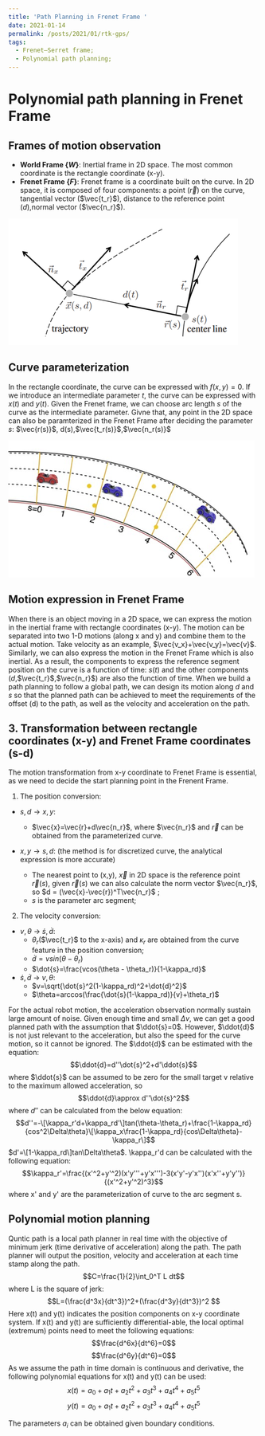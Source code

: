 ```yaml
---
title: 'Path Planning in Frenet Frame '
date: 2021-01-14
permalink: /posts/2021/01/rtk-gps/
tags:
  - Frenet–Serret frame;
  - Polynomial path planning;
---
```


Polynomial path planning in Frenet Frame
======

## Frames of motion observation

- **World Frame $\{W\}$**: Inertial frame in 2D space. The most common coordinate is the rectangle coordinate (x-y). <br />
- **Frenet Frame $\{F\}$**: Frenet frame is a coordinate built on the curve. In 2D space, it is composed of four components: a point ($\vec{r}$) on the curve, tangential vector ($\vec{t_r}$), distance to the reference point ($d$),normal vector ($\vec{n_r}$).
<img src="/images/frenet-frame.png">

## Curve parameterization
In the rectangle coordinate, the curve can be expressed with $f(x,y)=0$. If we introduce an intermediate parameter $t$, the curve can be expressed with $x(t)$ and $y(t)$. Given the Frenet frame, we can choose arc length $s$ of the curve as the intermediate parameter. Givne that, any point in the 2D space can also be paramterized in the Frenet Frame after deciding the parameter $s$: $\vec{r(s)}$, d(s),$\vec{t_r(s)}$,$\vec{n_r(s)}$<br />

<img src="/images/curve_parameterization.jpg">

## Motion expression in Frenet Frame
When there is an object moving in a 2D space, we can express the motion in the inertial frame with rectangle coordinates (x-y). The motion can be separated into two 1-D motions (along x and y) and combine them to the actual motion. Take velocity as an example, $\vec{v_x}+\vec{v_y}=\vec{v}$. Similarly, we can also express the motion in the Frenet Frame which is also inertial. As a result, the components to express the reference segment position on the curve is a function of time: $s(t)$ and the other components ($d$,$\vec{t_r}$,$\vec{n_r}$) are also the function of time.
When we build a path planning to follow a global path, we can design its motion along $d$ and $s$ so that the planned path can be achieved to meet the requirements of the offset (d) to the path, as well as the velocity and acceleration on the path.

## 3. Transformation between rectangle coordinates (x-y) and Frenet Frame coordinates (s-d)
The motion transformation from x-y coordinate to Frenet Frame is essential, as we need to decide the start planning point in the Frenent Frame.
1. The position conversion:
* $s,d → x,y$: 
  - $\vec{x}=\vec{r}+d\vec{n_r}$, where $\vec{n_r}$ and $\vec{r}$ can be obtained from the parameterized curve.

* $x,y → s,d$: (the method is for discretized curve, the analytical expression is more accurate)
  - The nearest point to (x,y), $\vec{x}$ in 2D space is the reference point $\vec{r}(s)$, given $\vec{r}(s)$ we can also calculate the norm vector $\vec{n_r}$, so $d = (\vec{x}-\vec{r})^T\vec{n_r}$ ;
  - $s$ is the parameter arc segment;
2. The velocity conversion:
* $v,\theta$ → $\dot{s},\dot{d}$:
  - $\theta_r$($\vec{t_r}$ to the x-axis) and $\kappa_r$ are obtained from the curve feature in the position conversion;
  - $\dot{d}=vsin(\theta - \theta_r)$
  - $\dot{s}=\frac{vcos(\theta - \theta_r)}{1-\kappa_rd}$
* $\dot{s},\dot{d}$ → $v,\theta$:
  - $v=\sqrt{\dot{s}^2(1-\kappa_rd)^2+\dot{d}^2}$
  - $\theta=arccos(\frac{\dot{s}(1-\kappa_rd)}{v}+\theta_r)$

For the actual robot motion, the acceleration observation normally sustain large amount of noise. Given enough time and small $\Delta v$, we can get a good planned path with the assumption that $\ddot{s}=0$. However, $\ddot{d}$ is not just relevant to the acceleration, but also the speed for the curve motion, so it cannot be ignored. The $\ddot{d}$ can be estimated with the equation:
$$\ddot{d}=d''\dot{s}^2+d'\ddot{s}$$ 
where $\ddot{s}$ can be assumed to be zero for the small target v relative to the maximum allowed acceleration, so 
$$\ddot{d}\approx d''\dot{s}^2$$ 
where $d''$ can be calculated from the below equation:
$$d''=-\[\kappa_r'd+\kappa_rd'\]tan(\theta-\theta_r)+\frac{1-\kappa_rd}{cos^2\Delta\theta}\[\kappa_x\frac{1-\kappa_rd}{cos\Delta\theta}-\kappa_r\]$$
$d'=\[1-\kappa_rd\]tan\Delta\theta$. \kappa_r'd can be calculated with the following equation:
$$\kappa_r'=\frac{(x'^2+y'^2)(x'y'''+y'x''')-3(x'y'-y'x'')(x'x''+y'y'')}{(x'^2+y'^2)^3}$$
where x' and y' are the parameterization of curve to the arc segment s.

## Polynomial motion planning
Quntic path is a local path planner in real time with the objective of minimum jerk (time derivative of acceleration) along the path. The path planner will output the position, velocity and acceleration at each time stamp along the path.
$$C=\frac{1}{2}\int_0^T L dt$$
where L is the square of jerk:
$$L=(\frac{d^3x}{dt^3})^2+(\frac{d^3y}{dt^3})^2 $$
Here x(t) and y(t) indicates the position components on x-y coordinate system.
If x(t) and y(t) are sufficiently differential-able, the local optimal (extremum) points need to meet the following equations:
$$\frac{d^6x}{dt^6}=0$$
$$\frac{d^6y}{dt^6}=0$$
As we assume the path in time domain is continuous and derivative, the following polynomial equations for x(t) and y(t) can be used:
$$x(t)=a_0+a_1t+a_2t^2+a_3t^3+a_4t^4+a_5t^5$$
$$y(t)=a_0+a_1t+a_2t^2+a_3t^3+a_4t^4+a_5t^5$$

The parameters $a_i$ can be obtained given boundary conditions. 